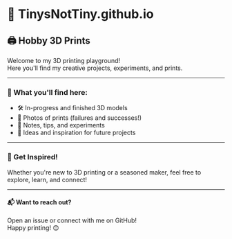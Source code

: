 # 🎨 TinysNotTiny.github.io

## 🖨️ Hobby 3D Prints

Welcome to my 3D printing playground!  
Here you'll find my creative projects, experiments, and prints.  

---

### 🧰 What you'll find here:
- 🛠️ In-progress and finished 3D models
- 📸 Photos of prints (failures and successes!)
- 📝 Notes, tips, and experiments
- 🤔 Ideas and inspiration for future projects

---

### 🚀 Get Inspired!
Whether you're new to 3D printing or a seasoned maker, feel free to explore, learn, and connect!

---

#### 📬 Want to reach out?
Open an issue or connect with me on GitHub!  
Happy printing! 😊

